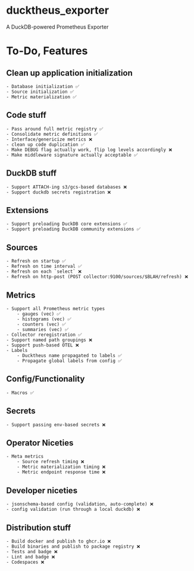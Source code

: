 # ducktheus_exporter
A DuckDB-powered Prometheus Exporter

# To-Do, Features
## Clean up application initialization
    - Database initialization ✅
    - Source initialization ✅
    - Metric materialization ✅

## Code stuff
    - Pass around full metric registry ✅
    - Consolidate metric definitions ✅
    - Interface/genericize metrics ❌
    - clean up code duplication ✅
    - Make DEBUG flag actually work, flip log levels accordingly ❌
    - Make middleware signature actually acceptable ✅

## DuckDB stuff
    - Support ATTACH-ing s3/gcs-based databases ❌
    - Support duckdb secrets registration ❌

## Extensions
    - Support preloading DuckDB core extensions ✅
    - Support preloading DuckDB community extensions ✅

## Sources
    - Refresh on startup ✅
    - Refresh on time interval ✅
    - Refresh on each `select` ❌
    - Refresh on http-post (POST collector:9100/sources/$BLAH/refresh) ❌

## Metrics
    - Support all Prometheus metric types
        - gauges (vec) ✅
        - histograms (vec) ✅
        - counters (vec) ✅
        - summaries (vec) ✅
    - Collector reregistration ✅
    - Support named path groupings ❌
    - Support push-based OTEL ❌
    - Labels
        - Ducktheus name propagated to labels ✅
        - Propagate global labels from config ✅

## Config/Functionality
    - Macros ✅

## Secrets
    - Support passing env-based secrets ❌

## Operator Niceties
    - Meta metrics
        - Source refresh timing ❌
        - Metric materialization timing ❌
        - Metric endpoint response time ❌

## Developer niceties
    - jsonschema-based config (validation, auto-complete) ❌
    - config validation (run through a local duckdb) ❌

## Distribution stuff
    - Build docker and publish to ghcr.io ❌
    - Build binaries and publish to package registry ❌
    - Tests and badge ❌
    - Lint and badge ❌
    - Codespaces ❌
